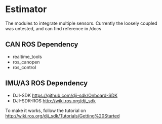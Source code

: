 # Estimator
The modules to integrate multiple sensors. Currently the loosely coupled was untested, and can find reference in /docs

## CAN ROS Dependency
- realtime_tools
- ros_canopen
- ros_control

## IMU/A3 ROS Dependency
- DJI-SDK https://github.com/dji-sdk/Onboard-SDK
- DJI-SDK-ROS http://wiki.ros.org/dji_sdk

To make it works, follow the tutorial on http://wiki.ros.org/dji_sdk/Tutorials/Getting%20Started
